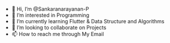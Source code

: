 - 👋 Hi, I’m @Sankaranarayanan-P
- 👀 I’m interested in Programming
- 🌱 I’m currently learning Flutter & Data Structure and Algorithms 
- 💞️ I’m looking to collaborate on Projects
- 📫 How to reach me through My Email

<!---
Sankaranarayanan-P/Sankaranarayanan-P is a ✨ special ✨ repository because its `README.md` (this file) appears on your GitHub profile.
You can click the Preview link to take a look at your changes.
--->
